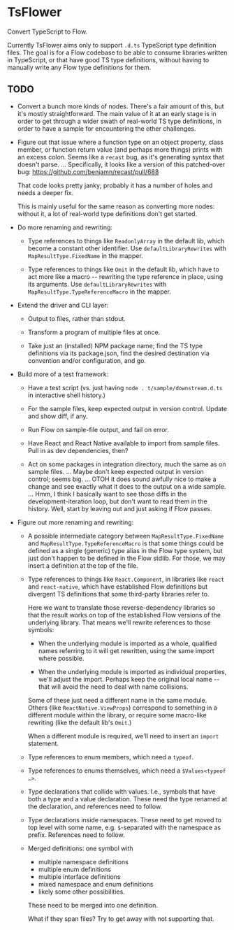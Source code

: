 # TsFlower

Convert TypeScript to Flow.

Currently TsFlower aims only to support `.d.ts` TypeScript type definition
files.  The goal is for a Flow codebase to be able to consume libraries
written in TypeScript, or that have good TS type definitions, without having
to manually write any Flow type definitions for them.


## TODO

- Convert a bunch more kinds of nodes.  There's a fair amount of this,
  but it's mostly straightforward.  The main value of it at an early
  stage is in order to get through a wider swath of real-world TS type
  definitions, in order to have a sample for encountering the other
  challenges.

- Figure out that issue where a function type on an object property, class
  member, or function return value (and perhaps more things) prints with an
  excess colon.  Seems like a `recast` bug, as it's generating syntax that
  doesn't parse. ... Specifically, it looks like a version of this
  patched-over bug: https://github.com/benjamn/recast/pull/688

  That code looks pretty janky; probably it has a number of holes and needs
  a deeper fix.

  This is mainly useful for the same reason as converting more nodes:
  without it, a lot of real-world type definitions don't get started.

- Do more renaming and rewriting:

  - Type references to things like `ReadonlyArray` in the default lib, which
    become a constant other identifier.  Use `defaultLibraryRewrites` with
    `MapResultType.FixedName` in the mapper.

  - Type references to things like `Omit` in the default lib, which have to
    act more like a macro -- rewriting the type reference in place, using
    its arguments.  Use `defaultLibraryRewrites` with
    `MapResultType.TypeReferenceMacro` in the mapper.

- Extend the driver and CLI layer:

  - Output to files, rather than stdout.

  - Transform a program of multiple files at once.

  - Take just an (installed) NPM package name; find the TS type definitions
    via its package.json, find the desired destination via convention and/or
    configuration, and go.

- Build more of a test framework:

  - Have a test script (vs. just having `node . t/sample/downstream.d.ts` in
    interactive shell history.)

  - For the sample files, keep expected output in version control.  Update
    and show diff, if any.

  - Run Flow on sample-file output, and fail on error.

  - Have React and React Native available to import from sample files.  Pull
    in as dev dependencies, then?

  - Act on some packages in integration directory, much the same as on
    sample files.  ... Maybe don't keep expected output in version control;
    seems big.  ... OTOH it does sound awfully nice to make a change and see
    exactly what it does to the output on a wide sample.  ... Hmm, I think I
    basically want to see those diffs in the development-iteration loop, but
    don't want to read them in the history.  Well, start by leaving out and
    just asking if Flow passes.

- Figure out more renaming and rewriting:

  - A possible intermediate category between `MapResultType.FixedName` and
    `MapResultType.TypeReferenceMacro` is that some things could be defined
    as a single (generic) type alias in the Flow type system, but just don't
    happen to be defined in the Flow stdlib.  For those, we may insert a
    definition at the top of the file.

  - Type references to things like `React.Component`, in libraries like
    `react` and `react-native`, which have established Flow definitions but
    divergent TS definitions that some third-party libraries refer to.

    Here we want to translate those reverse-dependency libraries so that the
    result works on top of the established Flow versions of the underlying
    library.  That means we'll rewrite references to those symbols:

    - When the underlying module is imported as a whole, qualified names
      referring to it will get rewritten, using the same import where
      possible.

    - When the underlying module is imported as individual properties, we'll
      adjust the import.  Perhaps keep the original local name -- that will
      avoid the need to deal with name collisions.

    Some of these just need a different name in the same module.  Others
    (like `ReactNative.ViewProps`) correspond to something in a different
    module within the library, or require some macro-like rewriting (like
    the default lib's `Omit`.)

    When a different module is required, we'll need to insert an `import`
    statement.

  - Type references to enum members, which need a `typeof`.

  - Type references to enums themselves, which need a `$Values<typeof …>`.

  - Type declarations that collide with values.  I.e., symbols that have
    both a type and a value declaration.  These need the type renamed at the
    declaration, and references need to follow.

  - Type declarations inside namespaces.  These need to get moved to top
    level with some name, e.g. `$`-separated with the namespace as prefix.
    References need to follow.

  - Merged definitions: one symbol with

    - multiple namespace definitions
    - multiple enum definitions
    - multiple interface definitions
    - mixed namespace and enum definitions
    - likely some other possibilities.

    These need to be merged into one definition.

    What if they span files? Try to get away with not supporting that.
